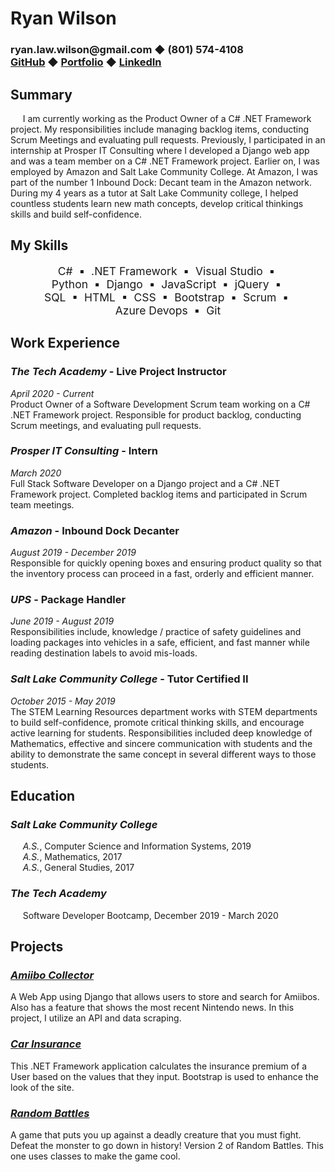 <h1>
    Ryan Wilson
</h1>

<h3>
ryan.law.wilson@gmail.com &#9670; (801) 574-4108 <br>
    <a href="https://github.com/RyanLawWilson">GitHub</a> &#9670;
    <a href="https://ryanlawwilson.github.io/Portfolio/">Portfolio</a> &#9670;
    <a href="https://www.linkedin.com/in/ryan-wilson-879263104/">LinkedIn</a>
</h3>

## **Summary**
&nbsp;&nbsp;&nbsp;&nbsp; I am currently working as the Product Owner of a C# .NET Framework project.  My responsibilities include managing backlog items, conducting Scrum Meetings and evaluating pull requests.  Previously, I participated in an internship at Prosper IT Consulting where I developed a Django web app and was a team member on a C# .NET Framework project.  Earlier on, I was employed by Amazon and Salt Lake Community College.  At Amazon, I was part of the number 1 Inbound Dock: Decant team in the Amazon network.  During my 4 years as a tutor at Salt Lake Community college, I helped countless students learn new math concepts, develop critical thinkings skills and build self-confidence.

## **My Skills**

<p style="text-align: center; padding: 0 10%; font-size: 1.25em">C# &nbsp;&#9642;&nbsp; .NET Framework &nbsp;&#9642;&nbsp; Visual Studio &nbsp;&#9642;&nbsp; Python &nbsp;&#9642;&nbsp; Django &nbsp;&#9642;&nbsp; JavaScript &nbsp;&#9642;&nbsp; jQuery &nbsp;&#9642;&nbsp; SQL &nbsp;&#9642;&nbsp; HTML &nbsp;&#9642;&nbsp; CSS &nbsp;&#9642;&nbsp; Bootstrap &nbsp;&#9642;&nbsp; Scrum &nbsp;&#9642;&nbsp; Azure Devops &nbsp;&#9642;&nbsp; Git</p>


## **Work Experience**
### ***The Tech Academy*** - Live Project Instructor
*April 2020 - Current*<br>
Product Owner of a Software Development Scrum team working on a C# .NET Framework project.  Responsible for product backlog, conducting Scrum meetings, and evaluating pull requests.

### ***Prosper IT Consulting*** - Intern
*March 2020*<br>
Full Stack Software Developer on a Django project and a C# .NET Framework project.  Completed backlog items and participated in Scrum team meetings.

### ***Amazon*** - Inbound Dock Decanter
*August 2019 - December 2019*<br>
Responsible for quickly opening boxes and ensuring product quality so that the inventory process can proceed in a fast, orderly and efficient manner.

### ***UPS*** - Package Handler
*June 2019 - August 2019*<br>
Responsibilities include, knowledge / practice of safety guidelines and loading packages into vehicles in a safe, efficient, and fast manner while reading destination labels to avoid mis-loads.

### ***Salt Lake Community College*** - Tutor Certified II
*October 2015 - May 2019*<br>
The STEM Learning Resources department works with STEM departments to build self-confidence, promote critical thinking skills, and encourage active learning for students.  Responsibilities included deep knowledge of Mathematics, effective and sincere communication with students and the ability to demonstrate the same concept in several different ways to those students.

## **Education**
### ***Salt Lake Community College***
&nbsp;&nbsp;&nbsp;&nbsp; *A.S.*, Computer Science and Information Systems, 2019 <br>
&nbsp;&nbsp;&nbsp;&nbsp; *A.S.*, Mathematics, 2017 <br>
&nbsp;&nbsp;&nbsp;&nbsp; *A.S.*, General Studies, 2017 <br>

### ***The Tech Academy***
&nbsp;&nbsp;&nbsp;&nbsp; Software Developer Bootcamp, December 2019 - March 2020

## **Projects**

### ***[Amiibo Collector](https://github.com/RyanLawWilson/AmiiboCollector)***
A Web App using Django that allows users to store and search for Amiibos. Also has a feature that shows the most recent Nintendo news. In this project, I utilize an API and data scraping.

### ***[Car Insurance](https://github.com/RyanLawWilson/CarInsurance)***
This .NET Framework application calculates the insurance premium of a User based on the values that they input.  Bootstrap is used to enhance the look of the site.

### ***[Random Battles](https://github.com/RyanLawWilson/TTA-C-Sharp_Assignment_RandomBattles_v2)***
A game that puts you up against a deadly creature that you must fight. Defeat the monster to go down in history! Version 2 of Random Battles. This one uses classes to make the game cool.